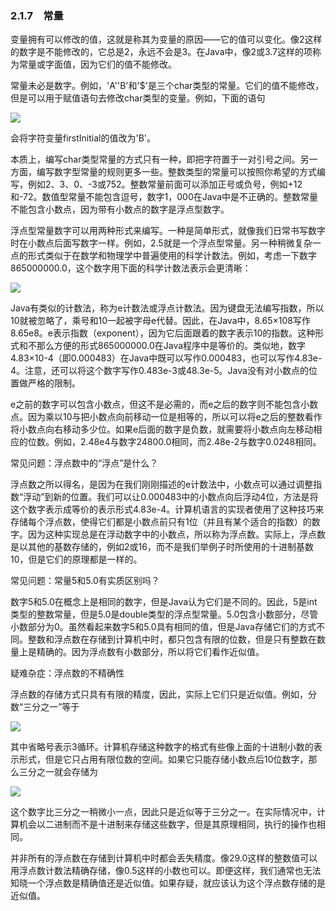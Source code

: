    

### 2.1.7　常量

变量拥有可以修改的值，这就是称其为变量的原因——它的值可以变化。像2这样的数字是不能修改的，它总是2，永远不会是3。在Java中，像2或3.7这样的项称为常量或字面值，因为它们的值不能修改。

常量未必是数字。例如，'A''B'和'$'是三个char类型的常量。它们的值不能修改，但是可以用于赋值语句去修改char类型的变量。例如，下面的语句

![](../Images/image09531.gif)

会将字符变量firstInitial的值改为'B'。

本质上，编写char类型常量的方式只有一种，即把字符置于一对引号之间。另一方面，编写数字型常量的规则更多一些。整数类型的常量可以按照你希望的方式编写，例如2、3、0、-3或752。整数常量前面可以添加正号或负号，例如+12和-72。数值型常量不能包含逗号，数字1，000在Java中是不正确的。整数常量不能包含小数点，因为带有小数点的数字是浮点型数字。

浮点型常量数字可以用两种形式来编写。一种是简单形式，就像我们日常书写数字时在小数点后面写数字一样。例如，2.5就是一个浮点型常量。另一种稍微复杂一点的形式类似于在数学和物理学中普遍使用的科学计数法。例如，考虑一下数字865000000.0，这个数字用下面的科学计数法表示会更清晰：

![](../Images/image09532.gif)

Java有类似的计数法，称为e计数法或浮点计数法。因为键盘无法编写指数，所以10就被忽略了，乘号和10一起被字母e代替。因此，在Java中，8.65×108写作8.65e8。e表示指数（exponent），因为它后面跟着的数字表示10的指数。这种形式和不那么方便的形式865000000.0在Java程序中是等价的。类似地，数字4.83×10-4（即0.000483）在Java中既可以写作0.000483，也可以写作4.83e-4。注意，还可以将这个数字写作0.483e-3或48.3e-5。Java没有对小数点的位置做严格的限制。

e之前的数字可以包含小数点，但这不是必需的，而e之后的数字则不能包含小数点。因为乘以10与把小数点向前移动一位是相等的，所以可以将e之后的整数看作将小数点向右移动多少位。如果e后面的数字是负数，就需要将小数点向左移动相应的位数。例如，2.48e4与数字24800.0相同，而2.48e-2与数字0.0248相同。

常见问题：浮点数中的“浮点”是什么？

浮点数之所以得名，是因为在我们刚刚描述的e计数法中，小数点可以通过调整指数“浮动”到新的位置。我们可以让0.000483中的小数点向后浮动4位，方法是将这个数字表示成等价的表示形式4.83e-4。计算机语言的实现者使用了这种技巧来存储每个浮点数，使得它们都是小数点前只有1位（并且有某个适合的指数）的数字。因为这种实现总是在浮动数字中的小数点，所以称为浮点数。实际上，浮点数是以其他的基数存储的，例如2或16，而不是我们举例子时所使用的十进制基数10，但是它们的原理都是一样的。

常见问题：常量5和5.0有实质区别吗？

数字5和5.0在概念上是相同的数字，但是Java认为它们是不同的。因此，5是int类型的整数常量，但是5.0是double类型的浮点型常量。5.0包含小数部分，尽管小数部分为0。虽然看起来数字5和5.0具有相同的值，但是Java存储它们的方式不同。整数和浮点数在存储到计算机中时，都只包含有限的位数，但是只有整数在数量上是精确的。因为浮点数有小数部分，所以将它们看作近似值。

疑难杂症：浮点数的不精确性

浮点数的存储方式只具有有限的精度，因此，实际上它们只是近似值。例如，分数“三分之一”等于

![](../Images/image09533.gif)

其中省略号表示3循环。计算机存储这种数字的格式有些像上面的十进制小数的表示形式，但是它只占用有限位数的空间。如果它只能存储小数点后10位数字，那么三分之一就会存储为

![](0-Assets/Epubook/程序员编程语言经典合集（计算机科学丛书5册套装），javapython编程语言含经典教材龙书《编译原理》%20(Bruce%20Eckel%20%20Alfred%20V.%20Aho%20%20Monica%20S.%20Lam%20etc.)%20(Z-Library)/images/image09534.jpeg)

这个数字比三分之一稍微小一点，因此只是近似等于三分之一。在实际情况中，计算机会以二进制而不是十进制来存储这些数字，但是其原理相同，执行的操作也相同。

并非所有的浮点数在存储到计算机中时都会丢失精度。像29.0这样的整数值可以用浮点数计数法精确存储，像0.5这样的小数也可以。即便这样，我们通常也无法知晓一个浮点数是精确值还是近似值。如果存疑，就应该认为这个浮点数存储的是近似值。